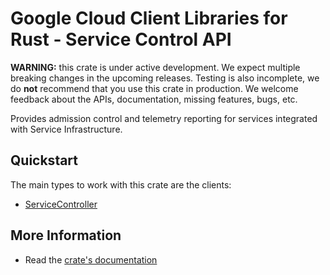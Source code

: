 # Google Cloud Client Libraries for Rust - Service Control API

<!-- Code generated by sidekick. DO NOT EDIT. -->

**WARNING:** this crate is under active development. We expect multiple breaking
changes in the upcoming releases. Testing is also incomplete, we do **not**
recommend that you use this crate in production. We welcome feedback about the
APIs, documentation, missing features, bugs, etc.

Provides admission control and telemetry reporting for services integrated
with Service Infrastructure.

## Quickstart

The main types to work with this crate are the clients:

* [ServiceController](https://docs.rs/google-cloud-api-servicecontrol-v2/latest/google_cloud_api_servicecontrol_v2/client/struct.ServiceController.html)

## More Information

* Read the [crate's documentation](https://docs.rs/google-cloud-api-servicecontrol-v2/latest/google-cloud-api-servicecontrol-v2)
